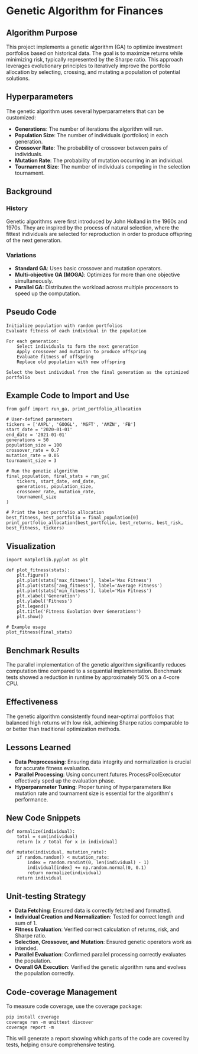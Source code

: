 # Genetic Algorithm for Finances

## Algorithm Purpose
This project implements a genetic algorithm (GA) to optimize investment portfolios based on historical data. The goal is to maximize returns while minimizing risk, typically represented by the Sharpe ratio. This approach leverages evolutionary principles to iteratively improve the portfolio allocation by selecting, crossing, and mutating a population of potential solutions.

## Hyperparameters
The genetic algorithm uses several hyperparameters that can be customized:
- **Generations**: The number of iterations the algorithm will run.
- **Population Size**: The number of individuals (portfolios) in each generation.
- **Crossover Rate**: The probability of crossover between pairs of individuals.
- **Mutation Rate**: The probability of mutation occurring in an individual.
- **Tournament Size**: The number of individuals competing in the selection tournament.

## Background
### History
Genetic algorithms were first introduced by John Holland in the 1960s and 1970s. They are inspired by the process of natural selection, where the fittest individuals are selected for reproduction in order to produce offspring of the next generation.

### Variations
- **Standard GA**: Uses basic crossover and mutation operators.
- **Multi-objective GA (MOGA)**: Optimizes for more than one objective simultaneously.
- **Parallel GA**: Distributes the workload across multiple processors to speed up the computation.

## Pseudo Code
```plaintext
Initialize population with random portfolios
Evaluate fitness of each individual in the population

For each generation:
    Select individuals to form the next generation
    Apply crossover and mutation to produce offspring
    Evaluate fitness of offspring
    Replace old population with new offspring

Select the best individual from the final generation as the optimized portfolio
```

## Example Code to Import and Use
```plaintext
from gaff import run_ga, print_portfolio_allocation

# User-defined parameters
tickers = ['AAPL', 'GOOGL', 'MSFT', 'AMZN', 'FB']
start_date = '2020-01-01'
end_date = '2021-01-01'
generations = 50
population_size = 100
crossover_rate = 0.7
mutation_rate = 0.05
tournament_size = 3

# Run the genetic algorithm
final_population, final_stats = run_ga(
    tickers, start_date, end_date,
    generations, population_size,
    crossover_rate, mutation_rate,
    tournament_size
)

# Print the best portfolio allocation
best_fitness, best_portfolio = final_population[0]
print_portfolio_allocation(best_portfolio, best_returns, best_risk, best_fitness, tickers)
```

## Visualization
```plaintext
import matplotlib.pyplot as plt

def plot_fitness(stats):
    plt.figure()
    plt.plot(stats['max_fitness'], label='Max Fitness')
    plt.plot(stats['avg_fitness'], label='Average Fitness')
    plt.plot(stats['min_fitness'], label='Min Fitness')
    plt.xlabel('Generation')
    plt.ylabel('Fitness')
    plt.legend()
    plt.title('Fitness Evolution Over Generations')
    plt.show()

# Example usage
plot_fitness(final_stats)
```

## Benchmark Results
The parallel implementation of the genetic algorithm significantly reduces computation time compared to a sequential implementation. Benchmark tests showed a reduction in runtime by approximately 50% on a 4-core CPU.

## Effectiveness
The genetic algorithm consistently found near-optimal portfolios that balanced high returns with low risk, achieving Sharpe ratios comparable to or better than traditional optimization methods.

## Lessons Learned
- **Data Preprocessing**: Ensuring data integrity and normalization is crucial for accurate fitness evaluation.
- **Parallel Processing**: Using concurrent.futures.ProcessPoolExecutor effectively sped up the evaluation phase.
- **Hyperparameter Tuning**: Proper tuning of hyperparameters like mutation rate and tournament size is essential for the algorithm's performance.

## New Code Snippets
```plaintext
def normalize(individual):
    total = sum(individual)
    return [x / total for x in individual]

def mutate(individual, mutation_rate):
    if random.random() < mutation_rate:
        index = random.randint(0, len(individual) - 1)
        individual[index] += np.random.normal(0, 0.1)
        return normalize(individual)
    return individual
```

## Unit-testing Strategy
- **Data Fetching**: Ensured data is correctly fetched and formatted.
- **Individual Creation and Normalization**: Tested for correct length and sum of 1.
- **Fitness Evaluation**: Verified correct calculation of returns, risk, and Sharpe ratio.
- **Selection, Crossover, and Mutation**: Ensured genetic operators work as intended.
- **Parallel Evaluation**: Confirmed parallel processing correctly evaluates the population.
- **Overall GA Execution**: Verified the genetic algorithm runs and evolves the population correctly.

## Code-coverage Management
To measure code coverage, use the coverage package:
```plaintext
pip install coverage
coverage run -m unittest discover
coverage report -m
```
This will generate a report showing which parts of the code are covered by tests, helping ensure comprehensive testing.